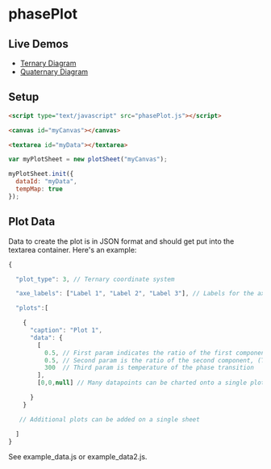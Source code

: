 # phasePlot

## Live Demos
  * [Ternary Diagram](http://htmlpreview.github.io/?https://raw.githubusercontent.com/lesenther/phasePlot/master/example.html)
  * [Quaternary Diagram](http://htmlpreview.github.io/?https://raw.githubusercontent.com/lesenther/phasePlot/master/example2.html)

## Setup

```html
<script type="text/javascript" src="phasePlot.js"></script>
```

```html
<canvas id="myCanvas"></canvas>
```

```html
<textarea id="myData"></textarea>
```

```javascript
var myPlotSheet = new plotSheet("myCanvas");

myPlotSheet.init({
  dataId: "myData",
  tempMap: true
});
```

## Plot Data
Data to create the plot is in JSON format and should get put into the textarea container.  Here's an example:

```javascript
{

  "plot_type": 3, // Ternary coordinate system

  "axe_labels": ["Label 1", "Label 2", "Label 3"], // Labels for the axes

  "plots":[

    {
      "caption": "Plot 1",
      "data": {
        [
          0.5, // First param indicates the ratio of the first component,
          0.5, // Second param is the ratio of the second component, (Third component ratio is deduced from these two ratios)
          300  // Third param is temperature of the phase transition
        ],
        [0,0,null] // Many datapoints can be charted onto a single plot

      }
    }

   // Additional plots can be added on a single sheet

  ]
}
```

See example_data.js or example_data2.js.